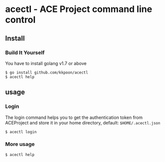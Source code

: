 # acectl - ACE Project command line control

## Install

### Build It Yourself

You have to install golang v1.7 or above

```shell
$ go install github.com/kkpoon/acectl
$ acectl help
```

## usage

### Login

The login command helps you to get the authentication token from ACEProject
and store it in your home directory, default: `$HOME/.acectl.json`

```shell
$ acectl login
```

### More usage

```shell
$ acectl help
```